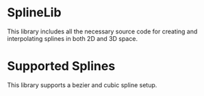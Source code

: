 # SplineLib
This library includes all the necessary source code for creating and interpolating splines in both 2D and 3D space. 

# Supported Splines
This library supports a bezier and cubic spline setup. 